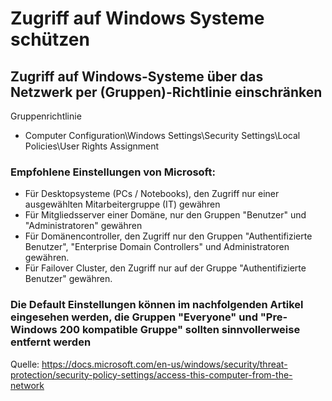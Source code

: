 # Zugriff auf Windows Systeme schützen

## Zugriff auf Windows-Systeme über das Netzwerk per (Gruppen)-Richtlinie einschränken

Gruppenrichtlinie

- Computer Configuration\Windows Settings\Security Settings\Local Policies\User Rights Assignment

### Empfohlene Einstellungen von Microsoft:

- Für Desktopsysteme (PCs / Notebooks), den Zugriff nur einer ausgewählten Mitarbeitergruppe (IT) gewähren
- Für Mitgliedsserver einer Domäne, nur den Gruppen "Benutzer" und "Administratoren" gewähren
- Für Domänencontroller,  den Zugriff nur den Gruppen "Authentifizierte Benutzer", "Enterprise Domain Controllers" und Administratoren gewähren.
- Für Failover Cluster, den Zugriff nur auf der Gruppe "Authentifizierte Benutzer" gewähren.

### Die Default Einstellungen können im nachfolgenden Artikel eingesehen werden, die Gruppen "Everyone" und "Pre-Windows 200 kompatible Gruppe" sollten sinnvollerweise entfernt werden

Quelle: https://docs.microsoft.com/en-us/windows/security/threat-protection/security-policy-settings/access-this-computer-from-the-network
